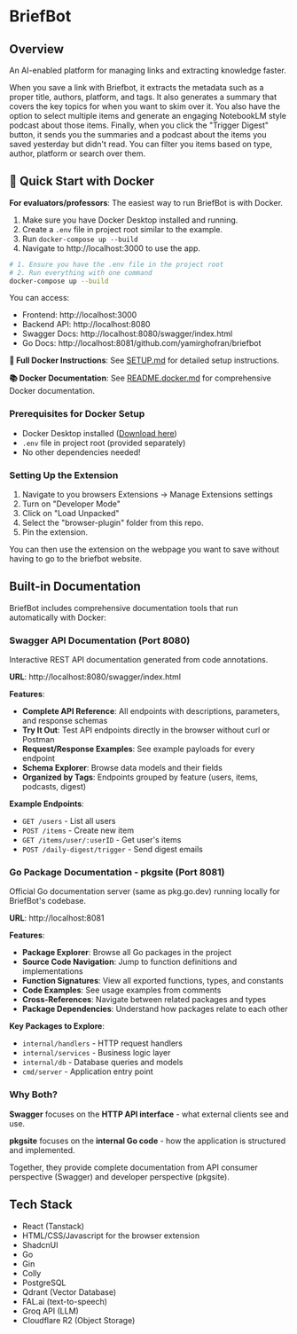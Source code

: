 # BriefBot

## Overview

An AI-enabled platform for managing links and extracting knowledge faster.

When you save a link with Briefbot, it extracts the metadata such as a proper title, authors, platform, and tags. It also generates a summary that covers the key topics for when you want to skim over it.
You also have the option to select multiple items and generate an engaging NotebookLM style podcast about those items.
Finally, when you click the "Trigger Digest" button, it sends you the summaries and a podcast about the items you saved yesterday but didn't read.
You can filter you items based on type, author, platform or search over them.

## 🐳 Quick Start with Docker

**For evaluators/professors**: The easiest way to run BriefBot is with Docker.

1. Make sure you have Docker Desktop installed and running.
2. Create a `.env` file in project root similar to the example.
3. Run `docker-compose up --build`
4. Navigate to http://localhost:3000 to use the app.

```bash
# 1. Ensure you have the .env file in the project root
# 2. Run everything with one command
docker-compose up --build
```

You can access:

- Frontend: http://localhost:3000
- Backend API: http://localhost:8080
- Swagger Docs: http://localhost:8080/swagger/index.html
- Go Docs: http://localhost:8081/github.com/yamirghofran/briefbot

**📖 Full Docker Instructions**: See [SETUP.md](SETUP.md) for detailed setup instructions.

**📚 Docker Documentation**: See [README.docker.md](README.docker.md) for comprehensive Docker documentation.

### Prerequisites for Docker Setup

- Docker Desktop installed ([Download here](https://www.docker.com/products/docker-desktop/))
- `.env` file in project root (provided separately)
- No other dependencies needed!

### Setting Up the Extension

1. Navigate to you browsers Extensions -> Manage Extensions settings
2. Turn on "Developer Mode"
3. Click on "Load Unpacked"
4. Select the "browser-plugin" folder from this repo.
5. Pin the extension.

You can then use the extension on the webpage you want to save without having to go to the briefbot website.

## Built-in Documentation

BriefBot includes comprehensive documentation tools that run automatically with Docker:

### Swagger API Documentation (Port 8080)

Interactive REST API documentation generated from code annotations.

**URL**: http://localhost:8080/swagger/index.html

**Features**:

- **Complete API Reference**: All endpoints with descriptions, parameters, and response schemas
- **Try It Out**: Test API endpoints directly in the browser without curl or Postman
- **Request/Response Examples**: See example payloads for every endpoint
- **Schema Explorer**: Browse data models and their fields
- **Organized by Tags**: Endpoints grouped by feature (users, items, podcasts, digest)

**Example Endpoints**:

- `GET /users` - List all users
- `POST /items` - Create new item
- `GET /items/user/:userID` - Get user's items
- `POST /daily-digest/trigger` - Send digest emails

### Go Package Documentation - pkgsite (Port 8081)

Official Go documentation server (same as pkg.go.dev) running locally for BriefBot's codebase.

**URL**: http://localhost:8081

**Features**:

- **Package Explorer**: Browse all Go packages in the project
- **Source Code Navigation**: Jump to function definitions and implementations
- **Function Signatures**: View all exported functions, types, and constants
- **Code Examples**: See usage examples from comments
- **Cross-References**: Navigate between related packages and types
- **Package Dependencies**: Understand how packages relate to each other

**Key Packages to Explore**:

- `internal/handlers` - HTTP request handlers
- `internal/services` - Business logic layer
- `internal/db` - Database queries and models
- `cmd/server` - Application entry point

### Why Both?

**Swagger** focuses on the **HTTP API interface** - what external clients see and use.

**pkgsite** focuses on the **internal Go code** - how the application is structured and implemented.

Together, they provide complete documentation from API consumer perspective (Swagger) and developer perspective (pkgsite).

## Tech Stack

- React (Tanstack)
- HTML/CSS/Javascript for the browser extension
- ShadcnUI
- Go
- Gin
- Colly
- PostgreSQL
- Qdrant (Vector Database)
- FAL.ai (text-to-speech)
- Groq API (LLM)
- Cloudflare R2 (Object Storage)
